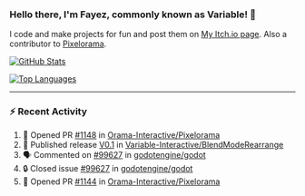 ### Hello there, I'm Fayez, commonly known as Variable! 👋
I code and make projects for fun and post them on [My Itch.io page](https://variable-industries.itch.io/). Also a contributor to [Pixelorama](https://github.com/Orama-Interactive/Pixelorama).

[![GitHub Stats](https://github-readme-stats.vercel.app/api/?username=Variable-ind&show_icons=true&theme=merko)](https://github.com/anuraghazra/github-readme-stats)

[![Top Languages](https://github-readme-stats.vercel.app/api/top-langs/?username=Variable-ind&layout=compact&theme=merko)](https://github.com/anuraghazra/github-readme-stats)

---

### :zap: Recent Activity

<!--START_SECTION:activity-->
1. 💪 Opened PR [#1148](https://github.com/Orama-Interactive/Pixelorama/pull/1148) in [Orama-Interactive/Pixelorama](https://github.com/Orama-Interactive/Pixelorama)
2. 🚀 Published release [V0.1](https://github.com/Variable-Interactive/BlendModeRearrange/releases/tag/0.1) in [Variable-Interactive/BlendModeRearrange](https://github.com/Variable-Interactive/BlendModeRearrange)
3. 🗣 Commented on [#99627](https://github.com/godotengine/godot/issues/99627#issuecomment-2523332099) in [godotengine/godot](https://github.com/godotengine/godot)
4. 🔒 Closed issue [#99627](https://github.com/godotengine/godot/issues/99627) in [godotengine/godot](https://github.com/godotengine/godot)
5. 💪 Opened PR [#1144](https://github.com/Orama-Interactive/Pixelorama/pull/1144) in [Orama-Interactive/Pixelorama](https://github.com/Orama-Interactive/Pixelorama)
<!--END_SECTION:activity-->

<!--
**Variable-ind/Variable-ind** is a ✨ _special_ ✨ repository because its `README.md` (this file) appears on your GitHub profile.

Here are some ideas to get you started:
- 🌱 I’m currently studying at ...
- 🔭 I’m currently working on ...
- 👯 I’m looking to collaborate on ...
- 🤔 I’m looking for help with ...
- 💬 Ask me about ...
- 📫 How to reach me: ...
- ⚡ Fun fact: ...
-->
